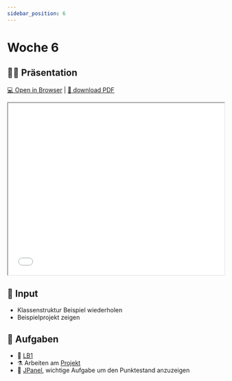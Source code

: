 ```yaml
---
sidebar_position: 6
---
```


# Woche 6

## :teacher: Präsentation

[:computer: Open in Browser](pathname:///slides/woche-6) | [:floppy_disk: download PDF](pathname:///slides/woche-6.pdf)

<iframe src="/bbzbl-modul-404/slides/woche-6" width="100%" height="400px"></iframe>

## :brain: Input

- Klassenstruktur Beispiel wiederholen
- Beispielprojekt zeigen

## :pencil: Aufgaben

- :checkered_flag: [LB1](../beurteilungen/lb1.md)
- :alembic: Arbeiten am [Projekt](../beurteilungen/lb2.md)
- :superhero: [JPanel](../aufgaben-swing/jpanel.md), wichtige Aufgabe um den Punktestand anzuzeigen
